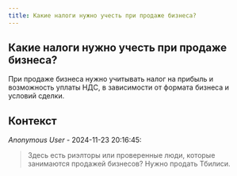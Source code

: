 ```yaml
---
title: Какие налоги нужно учесть при продаже бизнеса?
---
```


## Какие налоги нужно учесть при продаже бизнеса?

При продаже бизнеса нужно учитывать налог на прибыль и возможность уплаты НДС, в зависимости от формата бизнеса и условий сделки.

## Контекст

_Anonymous User_ - 2024-11-23 20:16:45:

> Здесь есть риэлторы или проверенные люди, которые занимаются продажей бизнесов? Нужно продать Тбилиси.
